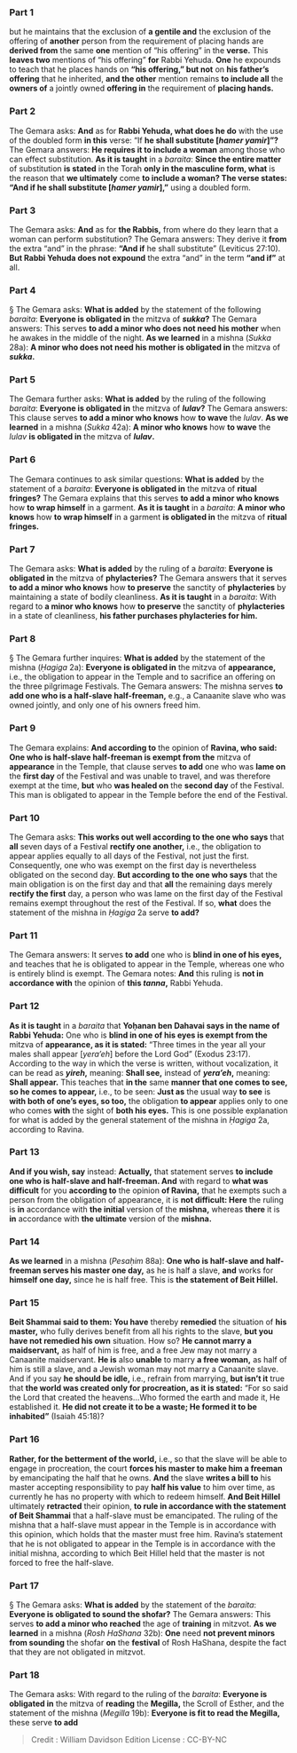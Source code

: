 
### Part 1
but he maintains that the exclusion of <b>a gentile and</b> the exclusion of the offering of <b>another</b> person from the requirement of placing hands are <b>derived from</b> the same <b>one</b> mention of “his offering” in the <b>verse.</b> This <b>leaves two</b> mentions of “his offering” <b>for</b> Rabbi Yehuda. <b>One</b> he expounds to teach that he places hands on <b>“his offering,” but not</b> on <b>his father’s offering</b> that he inherited, <b>and the other</b> mention remains <b>to include all</b> the <b>owners of</b> a jointly owned <b>offering in</b> the requirement of <b>placing hands.</b>

### Part 2
The Gemara asks: <b>And</b> as for <b>Rabbi Yehuda, what does he do</b> with the use of the doubled form <b>in this</b> verse: “If <b>he shall substitute [<i>hamer yamir</i>]”?</b> The Gemara answers: <b>He requires it to include a woman</b> among those who can effect substitution. <b>As it is taught</b> in a <i>baraita</i>: <b>Since the entire matter</b> of substitution <b>is stated</b> in the Torah <b>only in the masculine form, what</b> is the reason that <b>we ultimately</b> come <b>to include a woman? The verse states: “And if he shall substitute [<i>hamer yamir</i>],”</b> using a doubled form.

### Part 3
The Gemara asks: <b>And</b> as for <b>the Rabbis,</b> from where do they learn that a woman can perform substitution? The Gemara answers: They derive it <b>from</b> the extra “and” in the phrase: <b>“And if</b> he shall substitute” (Leviticus 27:10). <b>But Rabbi Yehuda does not expound</b> the extra “and” in the term <b>“and if”</b> at all.

### Part 4
§ The Gemara asks: <b>What is added</b> by the statement of the following <i>baraita</i>: <b>Everyone is obligated in</b> the mitzva of <b><i>sukka</i>?</b> The Gemara answers: This serves <b>to add a minor who does not need his mother</b> when he awakes in the middle of the night. <b>As we learned</b> in a mishna (<i>Sukka</i> 28a): <b>A minor who does not need his mother is obligated in</b> the mitzva of <b><i>sukka</i>.</b>

### Part 5
The Gemara further asks: <b>What is added</b> by the ruling of the following <i>baraita</i>: <b>Everyone is obligated in</b> the mitzva of <b><i>lulav</i>?</b> The Gemara answers: This clause serves <b>to add a minor who knows</b> how <b>to wave</b> the <i>lulav</i>. <b>As we learned</b> in a mishna (<i>Sukka</i> 42a): <b>A minor who knows</b> how <b>to wave</b> the <i>lulav</i> <b>is obligated in</b> the mitzva of <b><i>lulav</i>.</b>

### Part 6
The Gemara continues to ask similar questions: <b>What is added</b> by the statement of a <i>baraita</i>: <b>Everyone is obligated in</b> the mitzva of <b>ritual fringes?</b> The Gemara explains that this serves <b>to add a minor who knows</b> how <b>to wrap himself</b> in a garment. <b>As it is taught</b> in a <i>baraita</i>: <b>A minor who knows</b> how <b>to wrap himself</b> in a garment <b>is obligated in</b> the mitzva of <b>ritual fringes.</b>

### Part 7
The Gemara asks: <b>What is added</b> by the ruling of a <i>baraita</i>: <b>Everyone is obligated in</b> the mitzva of <b>phylacteries?</b> The Gemara answers that it serves <b>to add a minor who knows</b> how <b>to preserve</b> the sanctity of <b>phylacteries</b> by maintaining a state of bodily cleanliness. <b>As it is taught</b> in a <i>baraita</i>: With regard to <b>a minor who knows</b> how <b>to preserve</b> the sanctity of <b>phylacteries</b> in a state of cleanliness, <b>his father purchases phylacteries for him.</b>

### Part 8
§ The Gemara further inquires: <b>What is added</b> by the statement of the mishna (<i>Ḥagiga</i> 2a): <b>Everyone is obligated in</b> the mitzva of <b>appearance,</b> i.e., the obligation to appear in the Temple and to sacrifice an offering on the three pilgrimage Festivals. The Gemara answers: The mishna serves <b>to add one who is a half-slave half-freeman,</b> e.g., a Canaanite slave who was owned jointly, and only one of his owners freed him.

### Part 9
The Gemara explains: <b>And according to</b> the opinion of <b>Ravina, who said: One who is half-slave half-freeman is exempt from the</b> mitzva of <b>appearance</b> in the Temple, that clause serves <b>to add</b> one who was <b>lame on</b> the <b>first day</b> of the Festival and was unable to travel, and was therefore exempt at the time, <b>but</b> who <b>was healed on</b> the <b>second day</b> of the Festival. This man is obligated to appear in the Temple before the end of the Festival.

### Part 10
The Gemara asks: <b>This works out well according to the one who says</b> that <b>all</b> seven days of a Festival <b>rectify one another,</b> i.e., the obligation to appear applies equally to all days of the Festival, not just the first. Consequently, one who was exempt on the first day is nevertheless obligated on the second day. <b>But according to the one who says</b> that the main obligation is on the first day and that <b>all</b> the remaining days merely <b>rectify the first</b> day, a person who was lame on the first day of the Festival remains exempt throughout the rest of the Festival. If so, <b>what</b> does the statement of the mishna in <i>Ḥagiga</i> 2a serve <b>to add?</b>

### Part 11
The Gemara answers: It serves <b>to add</b> one who is <b>blind in one of his eyes,</b> and teaches that he is obligated to appear in the Temple, whereas one who is entirely blind is exempt. The Gemara notes: <b>And</b> this ruling is <b>not in accordance with</b> the opinion of <b>this <i>tanna</i>,</b> Rabbi Yehuda.

### Part 12
<b>As it is taught</b> in a <i>baraita</i> that <b>Yoḥanan ben Dahavai says in the name of Rabbi Yehuda:</b> One who is <b>blind in one of his eyes is exempt from the</b> mitzva of <b>appearance, as it is stated:</b> “Three times in the year all your males shall appear [<i>yera’eh</i>] before the Lord God” (Exodus 23:17). According to the way in which the verse is written, without vocalization, it can be read as <b><i>yireh</i>,</b> meaning: <b>Shall see,</b> instead of <b><i>yera’eh</i>,</b> meaning: <b>Shall appear.</b> This teaches that <b>in the</b> same <b>manner that one comes to see, so he comes to appear,</b> i.e., to be seen: <b>Just as</b> the usual way <b>to see</b> is <b>with both of one’s eyes, so too,</b> the obligation <b>to appear</b> applies only to one who comes <b>with</b> the sight of <b>both his eyes.</b> This is one possible explanation for what is added by the general statement of the mishna in <i>Ḥagiga</i> 2a, according to Ravina.

### Part 13
<b>And if you wish, say</b> instead: <b>Actually,</b> that statement serves <b>to include one who is half-slave and half-freeman. And</b> with regard to <b>what was difficult</b> for you <b>according to</b> the opinion <b>of Ravina,</b> that he exempts such a person from the obligation of appearance, it is <b>not difficult: Here</b> the ruling is <b>in</b> accordance with <b>the initial</b> version of the <b>mishna,</b> whereas <b>there</b> it is <b>in</b> accordance with <b>the ultimate</b> version of the <b>mishna.</b>

### Part 14
<b>As we learned</b> in a mishna (<i>Pesaḥim</i> 88a): <b>One who is half-slave and half-freeman serves his master one day,</b> as he is half a slave, <b>and</b> works for <b>himself one day,</b> since he is half free. This is <b>the statement of Beit Hillel.</b>

### Part 15
<b>Beit Shammai said to them: You have</b> thereby <b>remedied</b> the situation of <b>his master,</b> who fully derives benefit from all his rights to the slave, <b>but you have not remedied his own</b> situation. How so? <b>He cannot marry a maidservant,</b> as half of him is free, and a free Jew may not marry a Canaanite maidservant. <b>He is</b> also <b>unable</b> to marry <b>a free woman,</b> as half of him is still a slave, and a Jewish woman may not marry a Canaanite slave. And if you say <b>he should be idle,</b> i.e., refrain from marrying, <b>but isn’t it</b> true that <b>the world was created only for procreation, as it is stated:</b> “For so said the Lord that created the heavens…Who formed the earth and made it, He established it. <b>He did not create it to be a waste; He formed it to be inhabited”</b> (Isaiah 45:18)?

### Part 16
<b>Rather, for the betterment of the world,</b> i.e., so that the slave will be able to engage in procreation, the court <b>forces his master to make him a freeman</b> by emancipating the half that he owns. <b>And</b> the slave <b>writes a bill to</b> his master accepting responsibility to pay <b>half his value</b> to him over time, as currently he has no property with which to redeem himself. <b>And Beit Hillel</b> ultimately <b>retracted</b> their opinion, <b>to rule in accordance with the statement of Beit Shammai</b> that a half-slave must be emancipated. The ruling of the mishna that a half-slave must appear in the Temple is in accordance with this opinion, which holds that the master must free him. Ravina’s statement that he is not obligated to appear in the Temple is in accordance with the initial mishna, according to which Beit Hillel held that the master is not forced to free the half-slave.

### Part 17
§ The Gemara asks: <b>What is added</b> by the statement of the <i>baraita</i>: <b>Everyone is obligated to sound the shofar?</b> The Gemara answers: This serves <b>to add a minor who reached</b> the age of <b>training</b> in mitzvot. <b>As we learned</b> in a mishna (<i>Rosh HaShana</i> 32b): <b>One</b> need <b>not prevent minors from sounding</b> the shofar <b>on</b> the <b>festival</b> of Rosh HaShana, despite the fact that they are not obligated in mitzvot.

### Part 18
The Gemara asks: With regard to the ruling of the <i>baraita</i>: <b>Everyone is obligated in</b> the mitzva of <b>reading</b> the <b>Megilla,</b> the Scroll of Esther, and the statement of the mishna (<i>Megilla</i> 19b): <b>Everyone is fit to read the Megilla,</b> these serve <b>to add</b>

>Credit : William Davidson Edition
>License : CC-BY-NC